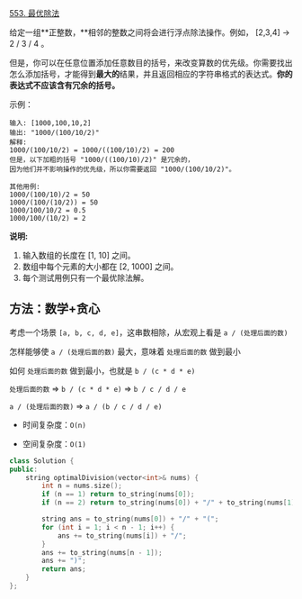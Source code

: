 [553. 最优除法](https://leetcode-cn.com/problems/optimal-division/)

给定一组**正整数，**相邻的整数之间将会进行浮点除法操作。例如， [2,3,4] -> 2 / 3 / 4 。

但是，你可以在任意位置添加任意数目的括号，来改变算数的优先级。你需要找出怎么添加括号，才能得到**最大的**结果，并且返回相应的字符串格式的表达式。**你的表达式不应该含有冗余的括号。**

示例：

```
输入: [1000,100,10,2]
输出: "1000/(100/10/2)"
解释:
1000/(100/10/2) = 1000/((100/10)/2) = 200
但是，以下加粗的括号 "1000/((100/10)/2)" 是冗余的，
因为他们并不影响操作的优先级，所以你需要返回 "1000/(100/10/2)"。

其他用例:
1000/(100/10)/2 = 50
1000/(100/(10/2)) = 50
1000/100/10/2 = 0.5
1000/100/(10/2) = 2
```

**说明:**

1. 输入数组的长度在 [1, 10] 之间。
2. 数组中每个元素的大小都在 [2, 1000] 之间。
3. 每个测试用例只有一个最优除法解。



## 方法：数学+贪心

考虑一个场景 `[a, b, c, d, e]`，这串数相除，从宏观上看是 `a / (处理后面的数)`

怎样能够使 `a / (处理后面的数)` 最大，意味着 `处理后面的数`  做到最小

如何 `处理后面的数`  做到最小，也就是 `b / (c * d * e)`

`处理后面的数` => `b / (c * d * e)` => `b / c / d / e`

`a / (处理后面的数)` => `a / (b / c / d / e)`

- 时间复杂度：`O(n)`

- 空间复杂度：`O(1)`

```c++
class Solution {
public:
    string optimalDivision(vector<int>& nums) {
        int n = nums.size();
        if (n == 1) return to_string(nums[0]);
        if (n == 2) return to_string(nums[0]) + "/" + to_string(nums[1]);

        string ans = to_string(nums[0]) + "/" + "(";
        for (int i = 1; i < n - 1; i++) {
            ans += to_string(nums[i]) + "/";
        }
        ans += to_string(nums[n - 1]);
        ans += ")";
        return ans;
    }
};
```

